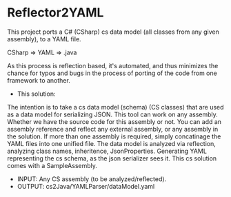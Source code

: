 # Reflector2YAML


This project ports a C# (CSharp) cs data model (all classes from any given assembly), to a YAML file.

CSharp => YAML => .java

As this process is reflection based, it's automated, and thus minimizes the chance for typos and bugs in the process of porting of the code from one framework to another.

* This solution:

The intention is to take a cs data model (schema) (CS classes) that are used as a data model for serializing JSON. 
This tool can work on any assembly. Whether we have the source code for this assembly or not. 
You can add an assembly reference and reflect any external assembly, or any assembly in the solution.
If more than one assembly is required, simply concatinage the YAML files into one unified file.
The data model is analyzed via reflection, analyzing class names, inheritence, JsonProperties. 
Generating YAML representing the cs schema, as the json serializer sees it. 
This cs solution comes with a SampleAssembly. 

* INPUT: Any CS assembly (to be analyzed/reflected).
* OUTPUT: cs2Java/YAMLParser/dataModel.yaml
